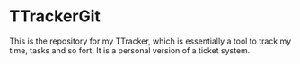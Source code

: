 # TTrackerGit
This is the repository for my TTracker, which is essentially a tool to track my time, tasks and so fort. It is a personal version of a ticket system.
